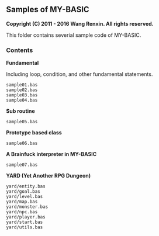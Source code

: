 ## Samples of MY-BASIC

**Copyright (C) 2011 - 2016 Wang Renxin. All rights reserved.**

This folder contains severial sample code of MY-BASIC.

### Contents

**Fundamental**

Including loop, condition, and other fundamental statements.

	sample01.bas
	sample02.bas
	sample03.bas
	sample04.bas

**Sub routine**

	sample05.bas

**Prototype based class**

	sample06.bas

**A Brainfuck interpreter in MY-BASIC**

	sample07.bas

**YARD (Yet Another RPG Dungeon)**

	yard/entity.bas
	yard/goal.bas
	yard/level.bas
	yard/map.bas
	yard/monster.bas
	yard/npc.bas
	yard/player.bas
	yard/start.bas
	yard/utils.bas
